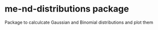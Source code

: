 # me-nd-distributions package

Package to calculcate Gaussian and Binomial distributions and plot them

